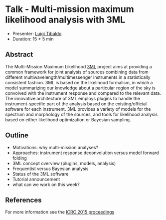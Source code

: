 # Talk - Multi-mission maximum likelihood analysis with 3ML

* Presenter: [Luigi Tibaldo](https://github.com/tibaldo)
* Duration: 15 + 5 min

## Abstract

The Multi-Mission Maximum Likelihood [3ML](https://threeml.stanford.edu) project
aims at providing a common framework for joint analysis of sources combining
data from different multiwavelength/multimessenger instruments in a statistically consistent fashion. 3ML is
based on the likelihood formalism, in which a model summarizing our knowledge
about a particular region of the sky is convolved with the instrument response
and compared to the relevant data. The innovative architecture of 3ML employs
plugins to handle the instrument-specific part of the analysis based on the
existing/official software for each instrument. 3ML provides a variety of models
for the spectrum and morphology of the sources, and tools for likelihood
analysis based on either likelihood optimization or Bayesian sampling.

## Outline

* Motivations: why multi-mission analyses?
* Approaches: instrument response deconvolution versus model forward folding
* 3ML concept overview (plugins, models, analysis)
* Frequentist versus Bayesian analysis 
* Status of the 3ML software
* Tutorial announcement
* what can we work on this week?

## References

For more information see the [ICRC 2015 proceedings](http://arxiv.org/abs/1507.08343)
